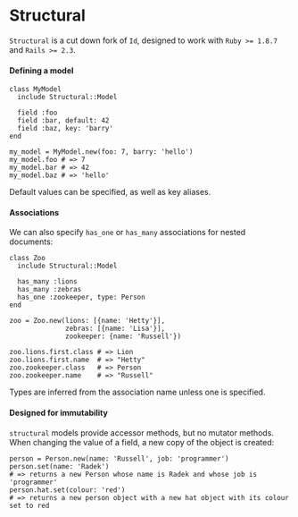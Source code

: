 # Structural

`Structural` is a cut down fork of `Id`, designed to work with `Ruby >= 1.8.7` and
`Rails >= 2.3`.

#### Defining a model

    class MyModel
      include Structural::Model

      field :foo
      field :bar, default: 42
      field :baz, key: 'barry'
    end

    my_model = MyModel.new(foo: 7, barry: 'hello')
    my_model.foo # => 7
    my_model.bar # => 42
    my_model.baz # => 'hello'

Default values can be specified, as well as key aliases.

#### Associations

We can also specify `has_one` or `has_many` associations for nested documents:

    class Zoo
      include Structural::Model

      has_many :lions
      has_many :zebras
      has_one :zookeeper, type: Person
    end

    zoo = Zoo.new(lions: [{name: 'Hetty'}],
                  zebras: [{name: 'Lisa'}],
                  zookeeper: {name: 'Russell'})

    zoo.lions.first.class # => Lion
    zoo.lions.first.name  # => "Hetty"
    zoo.zookeeper.class   # => Person
    zoo.zookeeper.name    # => "Russell"

Types are inferred from the association name unless one is specified.

#### Designed for immutability

`structural` models provide accessor methods, but no mutator methods.
When changing the value of a field, a new copy of the object is created:

    person = Person.new(name: 'Russell', job: 'programmer')
    person.set(name: 'Radek')
    # => returns a new Person whose name is Radek and whose job is 'programmer'
    person.hat.set(colour: 'red')
    # => returns a new person object with a new hat object with its colour set to red
